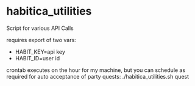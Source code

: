 # habitica_utilities
Script for various API Calls

requires export of two vars:
* HABIT_KEY=api key
* HABIT_ID=user id

crontab executes on the hour for my machine, but you can schedule as required for auto acceptance of party quests:
./habitica_utilities.sh quest
